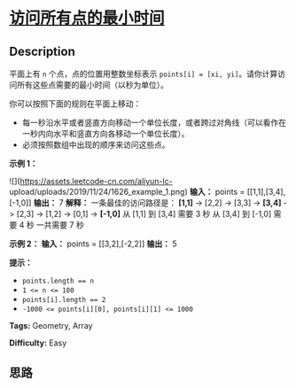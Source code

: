 # [访问所有点的最小时间][title]

## Description

平面上有 `n` 个点，点的位置用整数坐标表示 `points[i] = [xi, yi]`。请你计算访问所有这些点需要的最小时间（以秒为单位）。

你可以按照下面的规则在平面上移动：

  * 每一秒沿水平或者竖直方向移动一个单位长度，或者跨过对角线（可以看作在一秒内向水平和竖直方向各移动一个单位长度）。
  * 必须按照数组中出现的顺序来访问这些点。



**示例 1：**

![](https://assets.leetcode-cn.com/aliyun-lc-
upload/uploads/2019/11/24/1626_example_1.png)
            **输入：** points = [[1,1],[3,4],[-1,0]]    **输出：** 7    **解释：** 一条最佳的访问路径是： **[1,1]** -> [2,2] -> [3,3] -> **[3,4]** -> [2,3] -> [1,2] -> [0,1] -> **[-1,0]**       从 [1,1] 到 [3,4] 需要 3 秒     从 [3,4] 到 [-1,0] 需要 4 秒    一共需要 7 秒

**示例 2：**
            **输入：** points = [[3,2],[-2,2]]    **输出：** 5    



**提示：**

  * `points.length == n`
  * `1 <= n <= 100`
  * `points[i].length == 2`
  * `-1000 <= points[i][0], points[i][1] <= 1000`


**Tags:** Geometry, Array

**Difficulty:** Easy

## 思路

[title]: https://leetcode-cn.com/problems/minimum-time-visiting-all-points
